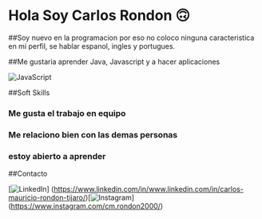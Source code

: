 # Hola Soy Carlos Rondon :upside_down_face:

##Soy nuevo en la programacion por eso no coloco ninguna caracteristica en mi perfil, se hablar espanol, ingles y portugues.

##Me gustaria aprender Java, Javascript y a hacer aplicaciones

![JavaScript](https://img.shields.io/badge/JavaScript-F7DF1E?style=for-the-badge&logo=javascript&logoColor=black)

##Soft Skills
### Me gusta el trabajo en equipo
### Me relaciono bien con las demas personas
### estoy abierto a aprender

##Contacto

[![LinkedIn](https://img.shields.io/badge/LinkedIn-0077B5?style=for-the-badge&logo=linkedin&logoColor=white)] (https://www.linkedin.com/in/www.linkedin.com/in/carlos-mauricio-rondon-tijaro/)[![Instagram](https://img.shields.io/badge/-Instagram-%23E4405F?style=for-the-badge&logo=instagram&logoColor=white)] (https://www.instagram.com/cm.rondon2000/)